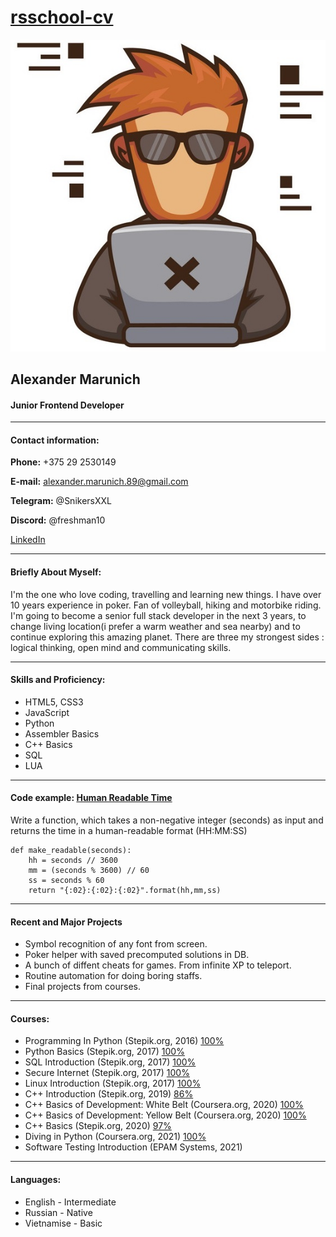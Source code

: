 # [rsschool-cv](https://github.com/freshman10/rsschool-cv/tree/gh-pages)

![me](monkey-ape-coder-logo-mascot-programmer-vector-2864146.jpg)

## Alexander Marunich

#### Junior Frontend Developer

---

#### Contact information:

**Phone:** +375 29 2530149

**E-mail:** alexander.marunich.89@gmail.com

**Telegram:** @SnikersXXL

**Discord:** @freshman10

[LinkedIn](https://www.linkedin.com/in/alexander-marunich/)

---

#### Briefly About Myself:

I'm the one who love coding, travelling and learning new things. I have over 10 years experience in poker. Fan of volleyball, hiking and motorbike riding. I'm going to become a senior full stack developer in the next 3 years, to change living location(i prefer a warm weather and sea nearby) and to continue exploring this amazing planet. There are three my strongest sides : logical thinking, open mind and communicating skills.

---

#### Skills and Proficiency:

- HTML5, CSS3
- JavaScript
- Python
- Assembler Basics
- C++ Basics
- SQL
- LUA

---

#### Code example: [Human Readable Time](https://www.codewars.com/kata/52685f7382004e774f0001f7)

Write a function, which takes a non-negative integer (seconds) as input and returns the time in a human-readable format (HH:MM:SS)

```
def make_readable(seconds):
    hh = seconds // 3600
    mm = (seconds % 3600) // 60
    ss = seconds % 60
    return "{:02}:{:02}:{:02}".format(hh,mm,ss)
```

---

#### Recent and Major Projects

- Symbol recognition of any font from screen.
- Poker helper with saved precomputed solutions in DB.
- A bunch of diffent cheats for games. From infinite XP to teleport.
- Routine automation for doing boring staffs.
- Final projects from courses.

---

#### Courses:

- Programming In Python (Stepik.org, 2016) [100%](https://stepik.org/cert/24544)
- Python Basics (Stepik.org, 2017) [100%](https://stepik.org/cert/69952)
- SQL Introduction (Stepik.org, 2017) [100%](https://stepik.org/cert/78086)
- Secure Internet (Stepik.org, 2017) [100%](https://stepik.org/cert/78330)
- Linux Introduction (Stepik.org, 2017) [100%](https://stepik.org/cert/82306)
- C++ Introduction (Stepik.org, 2019) [86%](https://stepik.org/cert/157615)
- C++ Basics of Development: White Belt (Coursera.org, 2020) [100%](https://www.coursera.org/account/accomplishments/certificate/JANLJLTQXPKN)
- C++ Basics of Development: Yellow Belt (Coursera.org, 2020) [100%](https://www.coursera.org/account/accomplishments/certificate/J34TPM7A6QGA)
- C++ Basics (Stepik.org, 2020) [97%](https://stepik.org/cert/833589)
- Diving in Python (Coursera.org, 2021) [100%](https://www.coursera.org/account/accomplishments/certificate/4YR2B9XPA95N)
- Software Testing Introduction (EPAM Systems, 2021)

---

#### Languages:

- English - Intermediate
- Russian - Native
- Vietnamise - Basic

